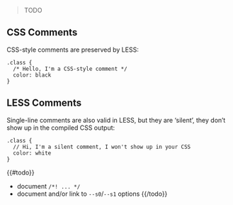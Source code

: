 > TODO

## CSS Comments

CSS-style comments are preserved by LESS:

```less
.class {
  /* Hello, I'm a CSS-style comment */
  color: black
}
```

## LESS Comments

Single-line comments are also valid in LESS, but they are ‘silent’, they don’t show up in the compiled CSS output:

```less
.class {
  // Hi, I'm a silent comment, I won't show up in your CSS
  color: white
}
```

{{#todo}}
* document `/*! ... */`
* document and/or link to `--s0`/`--s1` options
{{/todo}}
